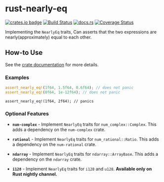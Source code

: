 # rust-nearly-eq
[![crates.io badge](https://img.shields.io/crates/v/nearly-eq.svg)](https://crates.io/crates/nearly-eq)
[![Build Status](https://travis-ci.org/chalharu/rust-nearly-eq.svg?branch=master)](https://travis-ci.org/chalharu/rust-nearly-eq)
[![docs.rs](https://docs.rs/nearly_eq/badge.svg)](https://docs.rs/nearly_eq)
[![Coverage Status](https://coveralls.io/repos/github/chalharu/rust-nearly-eq/badge.svg?branch=master)](https://coveralls.io/github/chalharu/rust-nearly-eq?branch=master)

Implementing the `NearlyEq` traits, Can asserts that the two expressions are nearly(approximately) equal to each other.

## How-to Use
See the [crate documentation](https://docs.rs/nearly_eq/) for more details.

### Examples

```rust
assert_nearly_eq!(1f64, 1.5f64, 0.6f64); // does not panic
assert_nearly_eq!(0f64, 1e-12f64); // does not panic
```

```rust:should_panic
assert_nearly_eq!(1f64, 2f64); // panics
```

### Optional Features

- **`num-complex`** - Implement `NearlyEq` traits for `num_complex::Complex`. This adds a dependency on the `num-complex` crate.

- **`rational`** - Implement `NearlyEq` traits for `num_rational::Ratio`. This adds a dependency on the `num-rational` crate.

- **`ndarray`** - Implement `NearlyEq` traits for `ndarray::ArrayBase`. This adds a dependency on the `ndarray` crate.

- **`i128`** - Implement `NearlyEq` traits for `i128` and `u128`. **Available only on Rust nightly channel.**
